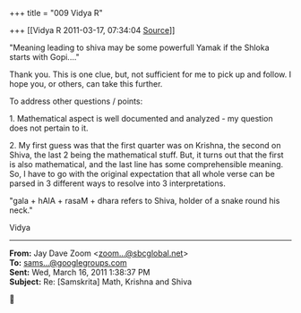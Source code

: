 +++
title = "009 Vidya R"

+++
[[Vidya R	2011-03-17, 07:34:04 [Source](https://groups.google.com/g/samskrita/c/pWNFDE7apiw)]]



"Meaning leading to shiva may be some powerfull Yamak if the Shloka starts with Gopi...."

  

Thank you. This is one clue, but, not sufficient for me to pick up and follow. I hope you, or others, can take this further.

  

To address other questions / points:

1\. Mathematical aspect is well documented and analyzed - my question does not pertain to it.

2\. My first guess was that the first quarter was on Krishna, the second on Shiva, the last 2 being the mathematical stuff. But, it turns out that the first is also mathematical, and the last line has some comprehensible meaning. So, I have to go with the original expectation that all whole verse can be parsed in 3 different ways to resolve into 3 interpretations.

  

"gala + hAlA + rasaM + dhara refers to Shiva, holder of a snake round his neck."

  

Vidya

  

------------------------------------------------------------------------

**From:** Jay Dave Zoom \<[zoom...@sbcglobal.net]()\>  
**To:** [sams...@googlegroups.com]()  
**Sent:** Wed, March 16, 2011 1:38:37 PM  
**Subject:** Re: \[Samskrita\] Math, Krishna and Shiva  



